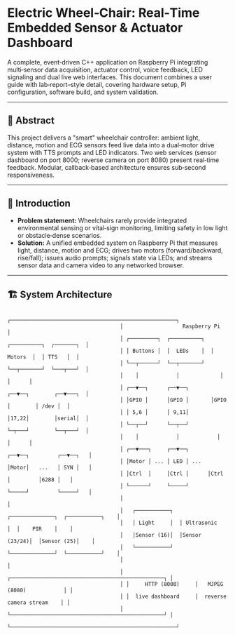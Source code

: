 # Electric Wheel‑Chair: Real‑Time Embedded Sensor & Actuator Dashboard

A complete, event‑driven C++ application on Raspberry Pi integrating multi‑sensor data acquisition, actuator control, voice feedback, LED signaling and dual live web interfaces. This document combines a user guide with lab‑report–style detail, covering hardware setup, Pi configuration, software build, and system validation.

---

## 📄 Abstract

This project delivers a "smart" wheelchair controller: ambient light, distance, motion and ECG sensors feed live data into a dual‑motor drive system with TTS prompts and LED indicators. Two web services (sensor dashboard on port 8000; reverse camera on port 8080) present real‑time feedback. Modular, callback‑based architecture ensures sub‑second responsiveness.

---

## 🔬 Introduction

- **Problem statement:** Wheelchairs rarely provide integrated environmental sensing or vital‑sign monitoring, limiting safety in low light or obstacle‑dense scenarios.
- **Solution:** A unified embedded system on Raspberry Pi that measures light, distance, motion and ECG; drives two motors (forward/backward, rise/fall); issues audio prompts; signals state via LEDs; and streams sensor data and camera video to any networked browser.

---

## 🏗️ System Architecture

```text
                                    ┌─────────────────────────────────────────────────────┐
                                    │                   Raspberry Pi                      │
                                    │ ┌─────────┐  ┌──────────┐  ┌──────────┐  ┌───────┐  │
                                    │ │ Buttons │  │  LEDs    │  │  Motors  │  │ TTS   │  │
                                    │ └──┬──────┘  └──┬───────┘  └──┬───────┘  └───┬───┘  │
                                    │    │            │             │              │      │
                                    │ ┌──▼──┐      ┌──▼──┐       ┌──▼──┐        ┌──▼───┐  │
                                    │ │GPIO │      │GPIO │       │GPIO │        │ /dev │  │
                                    │ │ 5,6 │      │ 9,11│       │17,22│        │serial│  │
                                    │ └──┬──┘      └──┬──┘       └─┬───┘        └──┬───┘  │
                                    │    │            │            │               │      │
                                    │ ┌──▼───┐     ┌──▼──┐      ┌──▼──┐         ┌──▼──┐   │
                                    │ │Motor │ ... │ LED │ ...  │Motor│   ...   │ SYN │   │
                                    │ │Ctrl  │     │Ctrl │      │Ctrl │         │6288 │   │
                                    │ └──────┘     └─────┘      └─────┘         └─────┘   │
                                    │                                                     │
                                    │   ┌───────────┐  ┌──────────────┐  ┌───────────┐    │
                                    │   │ Light     │  │ Ultrasonic   │  │    PIR    │    │
                                    │   │Sensor (16)│  │Sensor (23/24)│  │Sensor (25)│    │
                                    │   └───────────┘  └──────────────┘  └───────────┘    │
                                    │                                                     │
                                    │ ┌─────────────────────────────────────────────────┐ │
                                    │ │     HTTP (8000)     │   MJPEG (8080)            │ │
                                    │ │  live dashboard     │  reverse camera stream    │ │
                                    │ └─────────────────────────────────────────────────┘ │
                                    └─────────────────────────────────────────────────────┘
